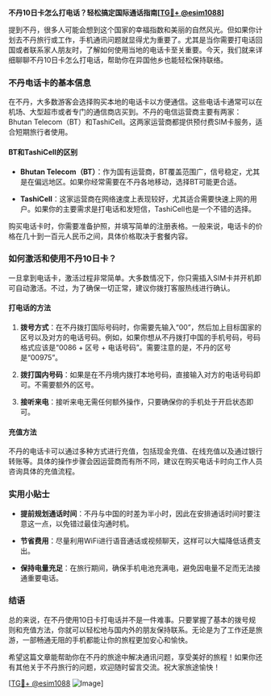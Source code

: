 **不丹10日卡怎么打电话？轻松搞定国际通话指南[[TG💪+ @esim1088](https://t.me/s/esim1088)]**

提到不丹，很多人可能会想到这个国家的幸福指数和美丽的自然风光。但如果你计划去不丹旅行或工作，手机通讯问题就显得尤为重要了。尤其是当你需要打电话回国或者联系家人朋友时，了解如何使用当地的电话卡至关重要。今天，我们就来详细聊聊不丹10日卡怎么打电话，帮助你在异国他乡也能轻松保持联络。

### 不丹电话卡的基本信息

在不丹，大多数游客会选择购买本地的电话卡以方便通信。这些电话卡通常可以在机场、大型超市或者专门的通信商店买到。不丹的电信运营商主要有两家：Bhutan Telecom（BT）和TashiCell。这两家运营商都提供预付费SIM卡服务，适合短期旅行者使用。

#### BT和TashiCell的区别

- **Bhutan Telecom（BT）**：作为国有运营商，BT覆盖范围广，信号稳定，尤其是在偏远地区。如果你经常需要在不丹各地移动，选择BT可能更合适。
  
- **TashiCell**：这家运营商在网络速度上表现较好，尤其适合需要快速上网的用户。如果你的主要需求是打电话和发短信，TashiCell也是一个不错的选择。

购买电话卡时，你需要准备护照，并填写简单的注册表格。一般来说，电话卡的价格在几十到一百元人民币之间，具体价格取决于套餐内容。

### 如何激活和使用不丹10日卡？

一旦拿到电话卡，激活过程非常简单。大多数情况下，你只需插入SIM卡并开机即可自动激活。不过，为了确保一切正常，建议你拨打客服热线进行确认。

#### 打电话的方法

1. **拨号方式**：在不丹拨打国际号码时，你需要先输入“00”，然后加上目标国家的区号以及对方的电话号码。例如，如果你想从不丹拨打中国的手机号码，号码格式应该是“0086 + 区号 + 电话号码”。需要注意的是，不丹的区号是“00975”。

2. **拨打国内号码**：如果是在不丹境内拨打本地号码，直接输入对方的电话号码即可。不需要额外的区号。

3. **接听来电**：接听来电无需任何额外操作，只要确保你的手机处于开启状态即可。

#### 充值方法

不丹的电话卡可以通过多种方式进行充值，包括现金充值、在线充值以及通过银行转账等。具体的操作步骤会因运营商而有所不同，建议在购买电话卡时向工作人员咨询具体的充值流程。

### 实用小贴士

- **提前规划通话时间**：不丹与中国的时差为半小时，因此在安排通话时间时要注意这一点，以免错过最佳沟通时机。

- **节省费用**：尽量利用WiFi进行语音通话或视频聊天，这样可以大幅降低话费支出。

- **保持电量充足**：在旅行期间，确保手机电池充满电，避免因电量不足而无法接通重要电话。

### 结语

总的来说，在不丹使用10日卡打电话并不是一件难事。只要掌握了基本的拨号规则和充值方法，你就可以轻松地与国内外的朋友保持联系。无论是为了工作还是旅游，一部畅通无阻的手机都能让你的旅程更加安心和愉快。

希望这篇文章能帮助你在不丹的旅途中解决通讯问题，享受美好的旅程！如果你还有其他关于不丹旅行的问题，欢迎随时留言交流。祝大家旅途愉快！

[[TG💪+ @esim1088](https://t.me/s/esim1088) ![Image](https://i.postimg.cc/4NQfJmqS/Snipaste-2025-05-13-00-14-12.png)]